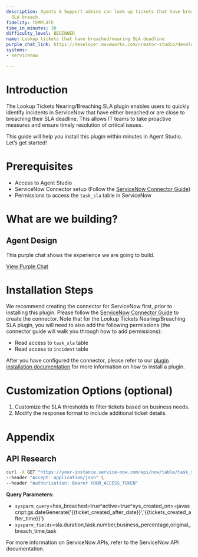 ```yaml
---
description: Agents & Support admins can look up tickets that have breached or nearing
  SLA breach.
fidelity: TEMPLATE
time_in_minutes: 30
difficulty_level: BEGINNER
name: Lookup tickets that have breached/nearing SLA deadline
purple_chat_link: https://developer.moveworks.com/creator-studio/developer-tools/purple-chat?conversation=%7B%22startTimestamp%22%3A%2211%3A43+AM%22%2C%22messages%22%3A%5B%7B%22parts%22%3A%5B%7B%22richText%22%3A%22I+want+to+lookup+tickets+that+have+breached+or+are+nearing+their+SLA+deadline.%22%7D%5D%2C%22role%22%3A%22user%22%7D%2C%7B%22parts%22%3A%5B%7B%22reasoningSteps%22%3A%5B%7B%22richText%22%3A%22Querying+ServiceNow+for+tickets+nearing+or+past+SLA+deadlines...%22%2C%22status%22%3A%22pending%22%7D%5D%7D%2C%7B%22reasoningSteps%22%3A%5B%7B%22richText%22%3A%22Found+3+tickets%22%2C%22status%22%3A%22success%22%7D%5D%7D%2C%7B%22richText%22%3A%22Here+are+the+tickets+that+are+breaching+or+nearing+SLA+deadline%3A%22%7D%2C%7B%22citations%22%3A%5B%7B%22citationTitle%22%3A%22INC001003%3A+Network+outage+in+the+EMEA+region%2C+Priority%3A+Critical%2C+SLA+Status%3A+Breached%2C+SLA+Percentage%3A+95%25%2C+Assigned+to%3A+John+Smith%22%2C%22connectorName%22%3A%22servicenow%22%7D%2C%7B%22citationTitle%22%3A%22INC001004%3A+VPN+connectivity+issues+for+remote+users%2C+Priority%3A+High%2C+SLA+Status%3A+Nearing%2C+SLA+Percentage%3A+80%25%2C+Assigned+to%3A+Jane+Doe%22%2C%22connectorName%22%3A%22servicenow%22%7D%2C%7B%22citationTitle%22%3A%22INC001005%3A+Email+delivery+delays%2C+Priority%3A+Medium%2C+SLA+Status%3A+Nearing%2C+SLA+Percentage%3A+Breached%2C+Assigned+to%3A+Carlos+Ramirez%22%2C%22connectorName%22%3A%22servicenow%22%7D%5D%7D%5D%2C%22role%22%3A%22assistant%22%7D%5D%7D
systems:
- servicenow

---
```

# Introduction

The Lookup Tickets Nearing/Breaching SLA plugin enables users to quickly identify incidents in ServiceNow that have either breached or are close to breaching their SLA deadline. This allows IT teams to take proactive measures and ensure timely resolution of critical issues.

This guide will help you install this plugin within minutes in Agent Studio. Let’s get started!

# Prerequisites

- Access to Agent Studio
- ServiceNow Connector setup (Follow the [ServiceNow Connector Guide](https://developer.moveworks.com/creator-studio/resources/connector?id=servicenow))
- Permissions to access the `task_sla` table in ServiceNow

# What are we building?

## Agent Design

This purple chat shows the experience we are going to build.

[View Purple Chat](https://developer.moveworks.com/creator-studio/developer-tools/purple-chat?conversation=%7B%22startTimestamp%22%3A%2211%3A43+AM%22%2C%22messages%22%3A%5B%7B%22parts%22%3A%5B%7B%22richText%22%3A%22I+want+to+lookup+tickets+that+have+breached+or+are+nearing+their+SLA+deadline.%22%7D%5D%2C%22role%22%3A%22user%22%7D%2C%7B%22parts%22%3A%5B%7B%22reasoningSteps%22%3A%5B%7B%22richText%22%3A%22Querying+ServiceNow+for+tickets+nearing+or+past+SLA+deadlines...%22%2C%22status%22%3A%22pending%22%7D%5D%7D%2C%7B%22reasoningSteps%22%3A%5B%7B%22richText%22%3A%22Found+3+tickets%22%2C%22status%22%3A%22success%22%7D%5D%7D%2C%7B%22richText%22%3A%22Here+are+the+tickets+that+are+breaching+or+nearing+SLA+deadline%3A%22%7D%2C%7B%22citations%22%3A%5B%7B%22citationTitle%22%3A%22INC001003%3A+Network+outage+in+the+EMEA+region%2C+Priority%3A+Critical%2C+SLA+Status%3A+Breached%2C+SLA+Percentage%3A+95%25%2C+Assigned+to%3A+John+Smith%22%2C%22connectorName%22%3A%22servicenow%22%7D%2C%7B%22citationTitle%22%3A%22INC001004%3A+VPN+connectivity+issues+for+remote+users%2C+Priority%3A+High%2C+SLA+Status%3A+Nearing%2C+SLA+Percentage%3A+80%25%2C+Assigned+to%3A+Jane+Doe%22%2C%22connectorName%22%3A%22servicenow%22%7D%2C%7B%22citationTitle%22%3A%22INC001005%3A+Email+delivery+delays%2C+Priority%3A+Medium%2C+SLA+Status%3A+Nearing%2C+SLA+Percentage%3A+Breached%2C+Assigned+to%3A+Carlos+Ramirez%22%2C%22connectorName%22%3A%22servicenow%22%7D%5D%7D%5D%2C%22role%22%3A%22assistant%22%7D%5D%7D)

# Installation Steps

We recommend creating the connector for ServiceNow first, prior to installing this plugin. Please follow the [ServiceNow Connector Guide](https://developer.moveworks.com/creator-studio/resources/connector?id=servicenow) to create the connector. Note that for the Lookup Tickets Nearing/Breaching SLA plugin, you will need to also add the following permissions (the connector guide will walk you through how to add permissions):

- Read access to `task_sla` table
- Read access to `incident` table

After you have configured the connector, please refer to our [plugin installation documentation](https://help.moveworks.com/docs/ai-agent-marketplace) for more information on how to install a plugin.

# Customization Options (optional)

1. Customize the SLA thresholds to filter tickets based on business needs.
2. Modify the response format to include additional ticket details.

# Appendix

## API Research

```bash
curl -X GET "https://your-instance.service-now.com/api/now/table/task_sla?sysparm_query=has_breached=true^active=true^sys_created_on>=javascript:gs.dateGenerate('{{ticket_created_after_date}}','{{tickets_created_after_time}}')&sysparm_fields=sla.duration,task.number,business_percentage,original_breach_time,task" \
--header "Accept: application/json" \
--header "Authorization: Bearer YOUR_ACCESS_TOKEN"

```

**Query Parameters:**

- `sysparm_query`=has_breached=true^active=true^sys_created_on>=javascript:gs.dateGenerate('{{ticket_created_after_date}}','{{tickets_created_after_time}}')
- `sysparm_fields`=sla.duration,task.number,business_percentage,original_breach_time,task

For more information on ServiceNow APIs, refer to the ServiceNow API documentation.